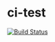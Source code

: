 # ci-test

[![Build Status](https://travis-ci.com/chrisblakley/ci-test.svg?branch=master)](https://travis-ci.com/chrisblakley/ci-test)
